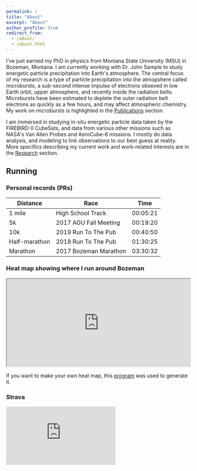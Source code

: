 ```yaml
---
permalink: /
title: "About"
excerpt: "About"
author_profile: true
redirect_from: 
  - /about/
  - /about.html
---
```


I've just earned my PhD in physics from Montana State University (MSU) in Bozeman, Montana. I am currently working with Dr. John Sample to study energetic particle precipitation into Earth's atmosphere. The central focus of my research is a type of particle precipitation into the atmopshere called microbursts, a sub-second intense impulse of electrons obseved in low Earth orbit, upper atmosphere, and recently inside the radiation belts. Microbursts have been estimated to deplete the outer radiation belt electrons as quickly as a few hours, and may affect atmospheric chemistry. My work on microbursts is highlighted in the [Publications](/publications/) section.

I am immersed in studying in-situ energetic particle data taken by the FIREBIRD-II CubeSats, and data from various other missions such as NASA's Van Allen Probes and AeroCube-6 missions. I mostly do data analysis, and modeling to link observations to our best guess at reality. More specifics describing my current work and work-related interests are in the [Research](/research/) section.

## Running

### Personal records (PRs)

| Distance             | Race  |    Time   |
| ---------------- | --------- | --------- |
| 1 mile    | High School Track  | 00:05:21  |
| 5k  |  2017 AGU Fall Meeting   | 00:19:20   |
| 10k | 2019 Run To The Pub   | 00:40:50  |
| Half-marathon | 2018 Run To The Pub   | 01:30:25 |
| Marathon     |  2017 Bozeman Marathon | 03:30:32 |

<!-- <iframe src="https://www.google.com/maps/d/u/0/embed?mid=1Tsfz7O9pYw8fLEkiTJUHJQWQDw2PNxON" width="100%" height="480"></iframe> -->

### Heat map showing where I run around Bozeman

<iframe src="https://mshumko.github.io/files/heatmap.html" width="100%", height="240"></iframe>

If you want to make your own heat map, this [program](https://github.com/mshumko/running_heatmap) was used to generate it.

### Strava

<iframe height='160' width='300' frameborder='0' allowtransparency='true' scrolling='no' src='https://www.strava.com/athletes/1782724/activity-summary/cd29e2ae99bf84e71d1d33495b23b3f3aa636497'></iframe>
